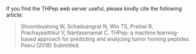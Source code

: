 If you find the THPep web server useful, please kindly cite the following article:

> Shoombuatong W, Schaduangrat N, Win TS, Pratiwi R, Prachayasittikul V, Nantasenamat C. THPep: a machine learning-based approach for predicting and analyzing tumor homing peptides. PeerJ (2018) Submitted.